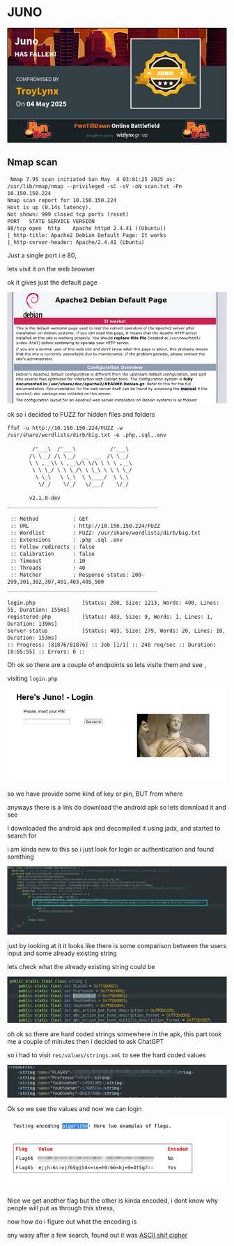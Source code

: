 # JUNO #

![](/Images/JUNO.png)

## Nmap scan

```
 Nmap 7.95 scan initiated Sun May  4 03:01:25 2025 as: /usr/lib/nmap/nmap --privileged -sC -sV -oN scan.txt -Pn 10.150.150.224
Nmap scan report for 10.150.150.224
Host is up (0.14s latency).
Not shown: 999 closed tcp ports (reset)
PORT   STATE SERVICE VERSION
80/tcp open  http    Apache httpd 2.4.41 ((Ubuntu))
|_http-title: Apache2 Debian Default Page: It works
|_http-server-header: Apache/2.4.41 (Ubuntu)

```

Just a single port i.e 80,

lets visit it on the web browser

ok it gives just the default page

![](./Images/itworks.png)

ok so i decided to FUZZ for hidden files and folders

```
ffuf -u http://10.150.150.224/FUZZ -w /usr/share/wordlists/dirb/big.txt -e .php,.sql,.env

        /'___\  /'___\           /'___\       
       /\ \__/ /\ \__/  __  __  /\ \__/       
       \ \ ,__\\ \ ,__\/\ \/\ \ \ \ ,__\      
        \ \ \_/ \ \ \_/\ \ \_\ \ \ \ \_/      
         \ \_\   \ \_\  \ \____/  \ \_\       
          \/_/    \/_/   \/___/    \/_/       

       v2.1.0-dev
________________________________________________

 :: Method           : GET
 :: URL              : http://10.150.150.224/FUZZ
 :: Wordlist         : FUZZ: /usr/share/wordlists/dirb/big.txt
 :: Extensions       : .php .sql .env 
 :: Follow redirects : false
 :: Calibration      : false
 :: Timeout          : 10
 :: Threads          : 40
 :: Matcher          : Response status: 200-299,301,302,307,401,403,405,500
________________________________________________

login.php               [Status: 200, Size: 1213, Words: 400, Lines: 55, Duration: 155ms]
registered.php          [Status: 403, Size: 9, Words: 1, Lines: 1, Duration: 139ms]
server-status           [Status: 403, Size: 279, Words: 20, Lines: 10, Duration: 153ms]
:: Progress: [81876/81876] :: Job [1/1] :: 248 req/sec :: Duration: [0:05:55] :: Errors: 0 ::
```

Oh ok so there are a couple of endpoints so lets visite them and see ,

visiting ```login.php``` 

![](/Images/login.png)

so we have provide some kind of key or pin, BUT from where 

anyways there is a link do download the android apk so lets download it and see

I downloaded the android apk and decompiled it using jadx, and started to search for 

i am kinda new to this so i just look for login or authentication and found somthing

![](/Images/loginActivity.png)

just by looking at it it looks like there is some comparison between the users input and some already existing string

lets check what the already existing string could be 

![](/Images/whatYouknow.png)

oh ok so there are hard coded strings somewhere in the apk, this part took me a couple of minutes then i decided to ask ChatGPT

so i had to visit ```res/values/strings.xml``` to see the hard coded values

![](/Images/HardCoded.png)

Ok so we see the values and now we can login 

![](/Images/Aceess01.png)

Nice we get another flag but the other is kinda encoded, i dont know why people will put as through this stress, 

now how do i figure out what the encoding is


any wasy after a few search, found out it was [ASCII shif cipher](https://www.dcode.fr/ascii-shift-cipher)

